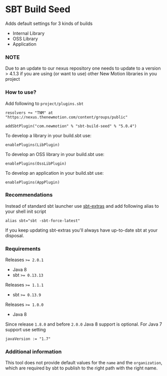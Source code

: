 # SBT Build Seed #

Adds default settings for 3 kinds of builds

- Internal Library 
- OSS Library
- Application

### NOTE ###

Due to an update to our nexus repository one needs to update to a version > 4.1.3
if you are using (or want to use) other New Motion libraries in you project

### How to use? ###

Add following to `project/plugins.sbt`
```
resolvers += "TNM" at "https://nexus.thenewmotion.com/content/groups/public"

addSbtPlugin("com.newmotion" % "sbt-build-seed" % "5.0.4")
```

To develop a library in your build.sbt use:
```
enablePlugins(LibPlugin)
```

To develop an OSS library in your build.sbt use:
```
enablePlugins(OssLibPlugin)
```

To develop an application in your build.sbt use:
```
enablePlugins(AppPlugin)
```

### Recommendations ###
Instead of standard sbt launcher use [sbt-extras](https://github.com/paulp/) and add following alias to your shell init script

`alias sbt="sbt -sbt-force-latest"`

If you keep updating sbt-extras you'll always have up-to-date sbt at your disposal.

### Requirements ###

Releases `>= 2.0.1`
- Java 8
- sbt `>= 0.13.13`

Releases `>= 1.1.1` 

- sbt  `>= 0.13.9`

Releases `>= 1.0.0` 

- Java 8

Since release `1.8.0` and before `2.0.0` Java 8 support is optional. For Java 7 support use setting 
```
javaVersion := "1.7"
```

### Additional information ###
This tool does not provide default values for the `name` and the `organization`, which are required by sbt to publish to the
right path with the right name.
